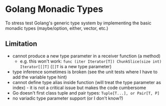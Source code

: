 # Golang Monadic Types

To stress test Golang's generic type system by implementing the basic monadic types (maybe/option, either, vector, etc.)

## Limitation

- cannot produce a new type parameter in a receiver function (a method)
    - e.g. this won't work: `func (iter Iterator[T]) ChunkSlice(size int) Iterator[[]T]` (`[]T` is a new type parameter)
- type inference sometimes is broken (see the unit tests where I have to add the variable type hint)
- cannot define type alias inside function (will treat the type parameter as index) - it is not a critical issue but
  makes the code cumbersome
- Go doesn't first class tuple and pair types: `Tuple[T...], or Pair[T, P]`
- no variadic type parameter support (or I don't know?)
